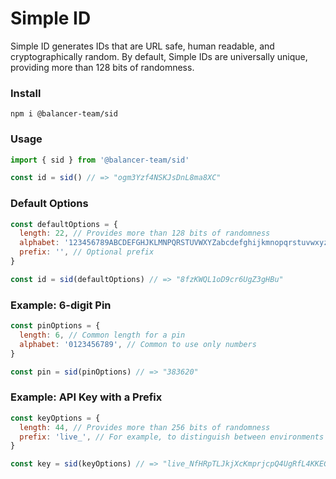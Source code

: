 # Simple ID

Simple ID generates IDs that are URL safe, human readable, and cryptographically random. By default, Simple IDs are universally unique, providing more than 128 bits of randomness.

### Install

```
npm i @balancer-team/sid
```

### Usage

```js
import { sid } from '@balancer-team/sid'

const id = sid() // => "ogm3Yzf4NSKJsDnL8ma8XC"
```

### Default Options

```js
const defaultOptions = {
  length: 22, // Provides more than 128 bits of randomness
  alphabet: '123456789ABCDEFGHJKLMNPQRSTUVWXYZabcdefghijkmnopqrstuvwxyz', // Base 58
  prefix: '', // Optional prefix
}

const id = sid(defaultOptions) // => "8fzKWQL1oD9cr6UgZ3gHBu"
```

### Example: 6-digit Pin

```js
const pinOptions = {
  length: 6, // Common length for a pin
  alphabet: '0123456789', // Common to use only numbers
}

const pin = sid(pinOptions) // => "383620"
```

### Example: API Key with a Prefix

```js
const keyOptions = {
  length: 44, // Provides more than 256 bits of randomness
  prefix: 'live_', // For example, to distinguish between environments
}

const key = sid(keyOptions) // => "live_NfHRpTLJkjXcKmprjcpQ4UgRfL4KKEGoSrBLytf5RD44"
```
